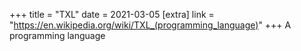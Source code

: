 +++
title = "TXL"
date = 2021-03-05
[extra]
link = "https://en.wikipedia.org/wiki/TXL_(programming_language)"
+++
A programming language

